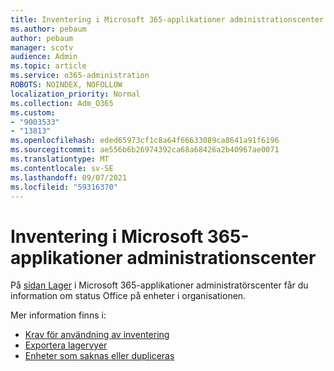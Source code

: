 ```yaml
---
title: Inventering i Microsoft 365-applikationer administrationscenter
ms.author: pebaum
author: pebaum
manager: scotv
audience: Admin
ms.topic: article
ms.service: o365-administration
ROBOTS: NOINDEX, NOFOLLOW
localization_priority: Normal
ms.collection: Adm_O365
ms.custom:
- "9003533"
- "13813"
ms.openlocfilehash: eded65973cf1c8a64f66633089ca8641a91f6196
ms.sourcegitcommit: ae556b6b26974392ca68a68426a2b40967ae0071
ms.translationtype: MT
ms.contentlocale: sv-SE
ms.lasthandoff: 09/07/2021
ms.locfileid: "59316370"
---
```

# <a name="inventory-in-microsoft-365-apps-admin-center"></a>Inventering i Microsoft 365-applikationer administrationscenter

På [sidan Lager](https://docs.microsoft.com/deployoffice/admincenter/inventory) i Microsoft 365-applikationer administratörscenter får du information om status Office på enheter i organisationen. 

Mer information finns i:

- [Krav för användning av inventering](https://docs.microsoft.com/deployoffice/admincenter/inventory#requirements-for-using-inventory)
- [Exportera lagervyer](https://docs.microsoft.com/deployoffice/admincenter/inventory#export-inventory-views)
- [Enheter som saknas eller dupliceras](https://docs.microsoft.com/deployoffice/admincenter/inventory#missing-or-duplicate-devices)